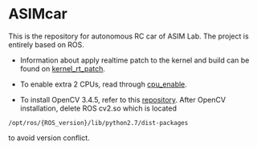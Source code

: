 # ASIMcar
This is the repository for autonomous RC car of ASIM Lab. The project is entirely based on ROS.

* Information about apply realtime patch to the kernel and build can be found on [kernel_rt_patch](https://github.com/xihuiwu/ASIMcar/blob/master/docs/nvidia/kernel_rt_patch.md).

* To enable extra 2 CPUs, read through [cpu_enable](https://github.com/xihuiwu/ASIMcar/blob/master/docs/asimcar_setup/cpu_enable.md).

* To install OpenCV 3.4.5, refer to this [repository](https://github.com/xihuiwu/buildOpenCVTX2).
After OpenCV installation, delete ROS cv2.so which is located
```
/opt/ros/{ROS_version}/lib/python2.7/dist-packages
```
to avoid version conflict.
